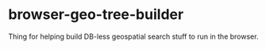 browser-geo-tree-builder
========================

Thing for helping build DB-less geospatial search stuff to run in the browser.